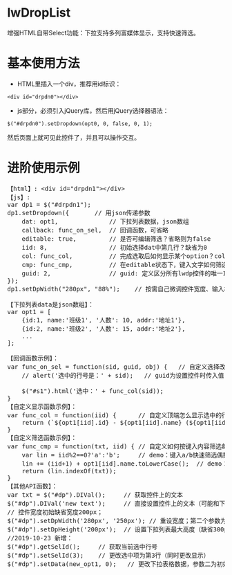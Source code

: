 # lwDropList
增强HTML自带Select功能：下拉支持多列富媒体显示，支持快速筛选。

# 基本使用方法
* HTML里插入一个div，推荐用id标识：

<code>&lt;div id="drpdn0"&gt;&lt;/div&gt;</code>

* js部分，必须引入jQuery库，然后用jQuery选择器语法：

<code>$("#drpdn0").setDropdown(opt0, 0, false, 0, 1);</code>

然后页面上就可见此控件了，并且可以操作交互。

# 进阶使用示例
<pre>
【html】: &lt;div id="drpdn1"&gt;&lt;/div&gt;
【js】: 
var dp1 = $("#drpdn1");
dp1.setDropdown({       // 用json传递参数
    dat: opt1,              // 下拉列表数据，json数组
    callback: func_on_sel,  // 回调函数，可省略
    editable: true,         // 是否可编辑筛选？省略则为false
    iid: 8,                 // 初始选择dat中第几行？缺省为0
    col: func_col,          // 完成选取后如何显示某个option？col为数字时表示取列表第几列，缺省值0；也可以为自定义函数！
    cmp: func_cmp,          // 在editable状态下，键入文字如何筛选列表数据？为自定义函数，省略则为整行文本之间匹配。
    guid: 2,                // guid: 定义区分所有lwdp控件的唯一ID（如果不用控件id区分）
});
dp1.setDpWidth("280px", "88%");    // 按需自己微调控件宽度、输入框宽度(比例)

【下拉列表data是json数组】：
var opt1 = [
    {id:1, name:'班级1', '人数': 10, addr:'地址1'}, 
    {id:2, name:'班级2', '人数': 15, addr:'地址2'}, 
    ...
];

【回调函数示例】：
var func_on_sel = function(sid, guid, obj) {   // 自定义选择改变时的回调函数
    // alert('选中的行号是：' + sid);   // guid为设置控件时传入值（如果有），obj为目标控件<div>
    $("#s1").html('选中：' + func_col(sid));
}
【自定义显示函数示例】：
var func_col = function(iid) {      // 自定义顶端怎么显示选中的行。。。
    return (`${opt1[iid].id} - ${opt1[iid].name} (${opt1[iid].addr})`);
}
【自定义筛选函数示例】：
var func_cmp = function(txt, iid) { // 自定义如何按键入内容筛选每行，<0为内容不匹配，隐藏此行
    var lin = iid%2==0?'a':'b';     // demo：键入a/b快速筛选偶数行/奇数行
    lin += (iid+1) + opt1[iid].name.toLowerCase();  // demo：同时可按name筛选，忽略大小写
    return (lin.indexOf(txt));
}
【其他API函数】：
var txt = $("#dp").DIVal();     // 获取控件上的文本
$("#dp").DIVal('new text');     // 直接设置控件上的文本（可能和下拉列表内容不符，不建议直接使用）
// 控件宽度初始缺省宽度200px；
$("#dp").setDpWidth('280px', '250px'); // 重设宽度；第二个参数为内部文本区宽度（也可是比例'85%'）
$("#dp").setDpHeight('200px');  // 设置下拉列表最大高度（缺省300px）；超出则出现滚动条
//2019-10-23 新增：
$("#dp").getSelId();     // 获取当前选中行号
$("#dp").setSelId(3);    // 更改选中项为第3行（同时更改显示）
$("#dp").setData(new_opt1, 0);   // 更改下拉表格数据，参数二为初始显示行号
</pre>
